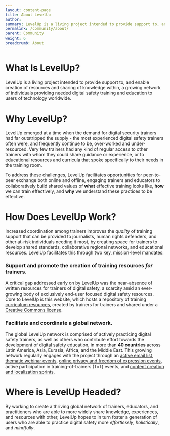 ```yaml
---
layout: content-page
title: About LevelUp
author: 
summary: LevelUp is a living project intended to provide support to, and enable creation of resources and sharing of knowledge within, a growing network of individuals providing needed digital safety training and education to users of technology worldwide.
permalink: /community/about/
parent: Community
weight: 6
breadcrumb: About
---
```

# What Is LevelUp?
LevelUp is a living project intended to provide support to, and enable creation of resources and sharing of knowledge within, a growing network of individuals providing needed digital safety training and education to users of technology worldwide.

# Why LevelUp?
LevelUp emerged at a time when the demand for digital security trainers had far outstripped the supply - the most experienced digital safety trainers often were, and frequently continue to be, over-worked and under-resourced. Very few trainers had any kind of regular access to other trainers with whom they could share guidance or experience, or to educational resources and curricula that spoke specifically to their needs in the training room.

To address these challenges, LevelUp facilitates opportunities for peer-to-peer exchange both online and offline, engaging trainers and educators to collaboratively build shared values of **what** effective training looks like, **how** we can train effectively, and **why** we understand these practices to be effective. 

# How Does LevelUp Work?
Increased coordination among trainers improves the *quality* of training support that can be provided to journalists, human rights defenders, and other at-risk individuals needing it most, by creating space for trainers to develop shared standards, collaborative regional networks, and educational resources. LevelUp facilitates this through two key, mission-level mandates:

### Support and promote the creation of training resources *for* trainers.
A critical gap addressed early on by LevelUp was the near-absence of written resources for trainers of digital safety, a scarcity amid an ever-growing body of exclusively end-user focused digital safety resources. Core to LevelUp is this website, which hosts a repository of training [curriculum resources](), created by trainers for trainers and shared under a [Creative Commons license]().

### Facilitate and coordinate a global network.
The global LevelUp network is comprised of actively practicing digital safety trainers, as well as others who contribute effort towards the development of digital safety education, in more than **40 countries** across Latin America, Asia, Eurasia, Africa, and the Middle East. This growing network regularly engages with the project through an [active email list](), [thematic webinar events](http://www.fabriders.net/levelup-notes-prep/), [online privacy and freedom of expression events](https://www.rightscon.org/files/RC_SEA_outcome_report.pdf#page=6), active participation in training-of-trainers (ToT) events, and [content creation and localization sprints](http://www.localizationlab.org/2016-localization-summit-and-sprint-summary).

# Where is LevelUp Headed?
By working to create a thriving global network of trainers, educators, and practitioners who are able to more widely share knowledge, experiences, and resources with other, LevelUp hopes to in turn foster a generation of users who are able to practice digital safety more *effortlessly*, *holistically*, and *mindfully*.
<br><br>

